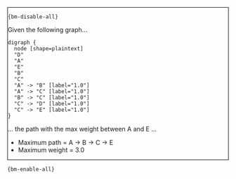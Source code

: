 <div style="border:1px solid black;">

`{bm-disable-all}`

Given the following graph...

````{dot}
digraph {
  node [shape=plaintext]
  "D"
  "A"
  "E"
  "B"
  "C"
  "A" -> "B" [label="1.0"]
  "A" -> "C" [label="1.0"]
  "B" -> "C" [label="1.0"]
  "C" -> "D" [label="1.0"]
  "C" -> "E" [label="1.0"]
}
````

... the path with the max weight between A and E ...
 * Maximum path = A -> B -> C -> E
 * Maximum weight = 3.0
</div>

`{bm-enable-all}`

